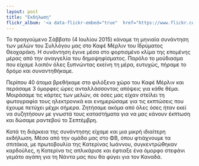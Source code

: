 ```yaml
---
layout: post
title: "Εκδήλωση"
flickr_album: '<a data-flickr-embed="true"  href="https://www.flickr.com/photos/134649511@N07/albums/72157664342803505" title="Εκδήλωση 4ης Ιουλίου 2015"><img src="https://farm2.staticflickr.com/1456/24805027546_fee514c659_c.jpg" width="800" height="440" alt="Εκδήλωση 4ης Ιουλίου 2015"></a><script async src="//embedr.flickr.com/assets/client-code.js" charset="utf-8"></script>'
---
```


<p>
  Το προηγούμενο Σάββατο (4 Ιουλίου 2015) κάναμε τη μηνιαία συνάντηση των μελών του Συλλόγου μας στο Καφέ Μέρλιν του Ιδρύματος Θεοχαράκη. Η συνάντηση έγινε μέσα στο φορτισμένο κλίμα της επομένης μέρας από την αναγγελία του δημοψηφίσματος. Παρόλο το μούδιασμα που είχαμε λοιπόν όλες ξυπνώντας εκείνη τη μέρα, ευτυχώς, πήραμε το δρόμο και συναντηθήκαμε.
</p>

<p>
  Περίπου 40 άτομα βρεθήκαμε στο φιλόξενο χώρο του Καφέ Μέρλιν και περάσαμε 3 όμορφες ώρες ανταλλάσσοντας απόψεις για κάθε θέμα. Μοιράσαμε τις κάρτες των μελών, σε όσες μας είχαν στείλει τη φωτογραφία τους ηλεκτρονικά και ενημερώσαμε για τις εκπτώσεις που έχουμε πετύχει μέχρι σήμερα. Ζητήσαμε ακόμα από όλες όσες ήταν εκεί να συζητήσουν με γνωστά τους καταστήματα για να μας κάνουν έκπτωση και δώσαμε ραντεβού το Σεπτέμβρη.
</p>

<p>
  Κατά τη διάρκεια της συνάντησης είχαμε και μια μικρή ιδιαίτερη εκδήλωση. Μέσα από την ομάδα μας στο ΦΒ, όπου φτιάχνουμε τα σπιτάκια, με πρωτοβουλία της Κατερίνας Ιωάννου, συγκεντρώθηκαν καρδούλες, η Κατερίνα τις απλικάρισε και έφτιαξε ένα όμορφο στεφάνι γεμάτο αγάπη για τη Νάντα μας που θα φύγει για τον Καναδά.
</p>

